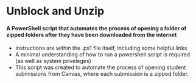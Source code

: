 # Unblock and Unzip
#### A PowerShell script that automates the process of opening a folder of zipped folders after they have been downloaded from the internet

* Instructions are within the .ps1 file itself, including some helpful links
* A minimal understanding of how to run a powershell script is required (as well as system priveleges)
* This script was created to automate the process of opening student submissions from Canvas, where each submission is a zipped folder.
